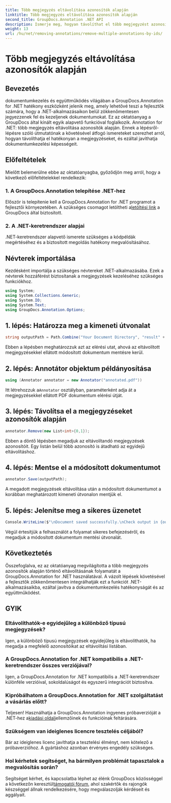```yaml
---
title: Több megjegyzés eltávolítása azonosítók alapján
linktitle: Több megjegyzés eltávolítása azonosítók alapján
second_title: GroupDocs.Annotation .NET API
description: Ismerje meg, hogyan távolíthat el több megjegyzést azonosítók alapján a .NET-ben a GroupDocs.Annotation segítségével, így könnyedén javíthatja dokumentumkezelési lehetőségeit.
weight: 13
url: /hu/net/removing-annotations/remove-multiple-annotations-by-ids/
---
```


# Több megjegyzés eltávolítása azonosítók alapján

## Bevezetés
dokumentumkezelés és együttműködés világában a GroupDocs.Annotation for .NET hatékony eszközként jelenik meg, amely lehetővé teszi a fejlesztők számára, hogy a .NET-alkalmazásaikon belül zökkenőmentesen jegyezzenek fel és kezeljenek dokumentumokat. Ez az oktatóanyag a GroupDocs által kínált egyik alapvető funkcióval foglalkozik. Annotation for .NET: több megjegyzés eltávolítása azonosítók alapján. Ennek a lépésről-lépésre szóló útmutatónak a követésével átfogó ismereteket szerezhet arról, hogyan távolíthatja el hatékonyan a megjegyzéseket, és ezáltal javíthatja dokumentumkezelési képességeit.
## Előfeltételek
Mielőtt belemerülne ebbe az oktatóanyagba, győződjön meg arról, hogy a következő előfeltételekkel rendelkezik:
### 1. A GroupDocs.Annotation telepítése .NET-hez
 Először is telepítenie kell a GroupDocs.Annotation for .NET programot a fejlesztői környezetében. A szükséges csomagot letöltheti a[letöltési link](https://releases.groupdocs.com/annotation/net/) a GroupDocs által biztosított.
### 2. A .NET-keretrendszer alapjai
.NET-keretrendszer alapvető ismerete szükséges a kódpéldák megértéséhez és a biztosított megoldás hatékony megvalósításához.

## Névterek importálása
Kezdésként importálja a szükséges névtereket .NET-alkalmazásába. Ezek a névterek hozzáférést biztosítanak a megjegyzések kezeléséhez szükséges funkciókhoz.
```csharp
using System;
using System.Collections.Generic;
using System.IO;
using System.Text;
using GroupDocs.Annotation.Options;
```

## 1. lépés: Határozza meg a kimeneti útvonalat
```csharp
string outputPath = Path.Combine("Your Document Directory", "result" + Path.GetExtension("input.pdf"));
```
Ebben a lépésben meghatározzuk azt az elérési utat, ahová az eltávolított megjegyzésekkel ellátott módosított dokumentum mentésre kerül.
## 2. lépés: Annotátor objektum példányosítása
```csharp
using (Annotator annotator = new Annotator("annotated.pdf"))
```
 Itt létrehozzuk a`Annotator` osztályban, paraméterként adja át a megjegyzésekkel ellátott PDF dokumentum elérési útját.
## 3. lépés: Távolítsa el a megjegyzéseket azonosítók alapján
```csharp
annotator.Remove(new List<int>{0,1});
```
Ebben a döntő lépésben megadjuk az eltávolítandó megjegyzések azonosítóit. Egy listán belül több azonosító is átadható az egyidejű eltávolításhoz.
## 4. lépés: Mentse el a módosított dokumentumot
```csharp
annotator.Save(outputPath);
```
A megadott megjegyzések eltávolítása után a módosított dokumentumot a korábban meghatározott kimeneti útvonalon mentjük el.
## 5. lépés: Jelenítse meg a sikeres üzenetet
```csharp
Console.WriteLine($"\nDocument saved successfully.\nCheck output in {outputPath}.");
```
Végül értesítjük a felhasználót a folyamat sikeres befejezéséről, és megadjuk a módosított dokumentum mentési útvonalát.

## Következtetés
Összefoglalva, ez az oktatóanyag megvilágította a több megjegyzés azonosítók alapján történő eltávolításának folyamatát a GroupDocs.Annotation for .NET használatával. A vázolt lépések követésével a fejlesztők zökkenőmentesen integrálhatják ezt a funkciót .NET-alkalmazásaikba, ezáltal javítva a dokumentumkezelés hatékonyságát és az együttműködést.
## GYIK
### Eltávolíthatók-e egyidejűleg a különböző típusú megjegyzések?
Igen, a különböző típusú megjegyzések egyidejűleg is eltávolíthatók, ha megadja a megfelelő azonosítóikat az eltávolítási listában.
### A GroupDocs.Annotation for .NET kompatibilis a .NET-keretrendszer összes verziójával?
Igen, a GroupDocs.Annotation for .NET kompatibilis a .NET-keretrendszer különféle verzióival, sokoldalúságot és egyszerű integrációt biztosítva.
### Kipróbálhatom a GroupDocs.Annotation for .NET szolgáltatást a vásárlás előtt?
 Teljesen! Használhatja a GroupDocs.Annotation ingyenes próbaverzióját a .NET-hez a[kiadási oldal](https://releases.groupdocs.com/)jellemzőinek és funkcióinak feltárására.
### Szükségem van ideiglenes licencre tesztelés céljából?
Bár az ideiglenes licenc javíthatja a tesztelési élményt, nem kötelező a próbaverzióhoz. A gyártáshoz azonban érvényes engedély szükséges.
### Hol kérhetek segítséget, ha bármilyen problémát tapasztalok a megvalósítás során?
 Segítséget kérhet, és kapcsolatba léphet az élénk GroupDocs közösséggel a következőn keresztül[támogatói fórum](https://forum.groupdocs.com/c/annotation/10), ahol szakértők és rajongók készséggel állnak rendelkezésére, hogy megválaszolják kérdéseit és aggályait.